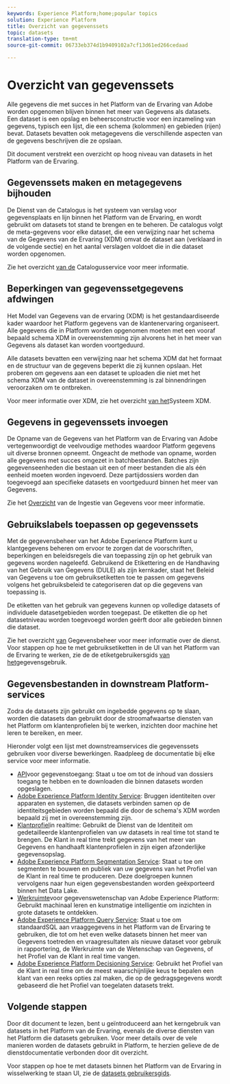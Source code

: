 ```yaml
---
keywords: Experience Platform;home;popular topics
solution: Experience Platform
title: Overzicht van gegevenssets
topic: datasets
translation-type: tm+mt
source-git-commit: 06733eb374d1b9409102a7cf13d61ed266cedaad

---
```



# Overzicht van gegevenssets

Alle gegevens die met succes in het Platform van de Ervaring van Adobe worden opgenomen blijven binnen het meer van Gegevens als datasets. Een dataset is een opslag en beheersconstructie voor een inzameling van gegevens, typisch een lijst, die een schema (kolommen) en gebieden (rijen) bevat. Datasets bevatten ook metagegevens die verschillende aspecten van de gegevens beschrijven die ze opslaan.

Dit document verstrekt een overzicht op hoog niveau van datasets in het Platform van de Ervaring.

## Gegevenssets maken en metagegevens bijhouden

De Dienst van de Catalogus is het systeem van verslag voor gegevensplaats en lijn binnen het Platform van de Ervaring, en wordt gebruikt om datasets tot stand te brengen en te beheren. De catalogus volgt de meta-gegevens voor elke dataset, die een verwijzing naar het schema van de Gegevens van de Ervaring (XDM) omvat de dataset aan (verklaard in de volgende sectie) en het aantal verslagen voldoet die in die dataset worden opgenomen.

Zie het overzicht [van de](../home.md) Catalogusservice voor meer informatie.

## Beperkingen van gegevenssetgegevens afdwingen

Het Model van Gegevens van de ervaring (XDM) is het gestandaardiseerde kader waardoor het Platform gegevens van de klantenervaring organiseert. Alle gegevens die in Platform worden opgenomen moeten met een vooraf bepaald schema XDM in overeenstemming zijn alvorens het in het meer van Gegevens als dataset kan worden voortgeduurd.

Alle datasets bevatten een verwijzing naar het schema XDM dat het formaat en de structuur van de gegevens beperkt die zij kunnen opslaan. Het proberen om gegevens aan een dataset te uploaden die niet met het schema XDM van de dataset in overeenstemming is zal binnendringen veroorzaken om te ontbreken.

Voor meer informatie over XDM, zie het overzicht [van het](../../xdm/home.md)Systeem XDM.

## Gegevens in gegevenssets invoegen

De Opname van de Gegevens van het Platform van de Ervaring van Adobe vertegenwoordigt de veelvoudige methodes waardoor Platform gegevens uit diverse bronnen opneemt. Ongeacht de methode van opname, worden alle gegevens met succes omgezet in batchbestanden. Batches zijn gegevenseenheden die bestaan uit een of meer bestanden die als één eenheid moeten worden ingevoerd. Deze partijdossiers worden dan toegevoegd aan specifieke datasets en voortgeduurd binnen het meer van Gegevens.

Zie het [Overzicht](../../ingestion/home.md) van de Ingestie van Gegevens voor meer informatie.

## Gebruikslabels toepassen op gegevenssets

Met de gegevensbeheer van het Adobe Experience Platform kunt u klantgegevens beheren om ervoor te zorgen dat de voorschriften, beperkingen en beleidsregels die van toepassing zijn op het gebruik van gegevens worden nageleefd. Gebruikend de Etikettering en de Handhaving van het Gebruik van Gegevens (DULE) als zijn kernkader, staat het Beleid van Gegevens u toe om gebruiksetiketten toe te passen om gegevens volgens het gebruiksbeleid te categoriseren dat op die gegevens van toepassing is.

De etiketten van het gebruik van gegevens kunnen op volledige datasets of individuele datasetgebieden worden toegepast. De etiketten die op het datasetniveau worden toegevoegd worden geërft door alle gebieden binnen die dataset.

Zie het overzicht [van](../../data-governance/home.md) Gegevensbeheer voor meer informatie over de dienst. Voor stappen op hoe te met gebruiksetiketten in de UI van het Platform van de Ervaring te werken, zie de de etiketgebruikersgids [van het](../../data-governance/labels/user-guide.md)gegevensgebruik.

## Gegevensbestanden in downstream Platform-services

Zodra de datasets zijn gebruikt om ingebedde gegevens op te slaan, worden die datasets dan gebruikt door de stroomafwaartse diensten van het Platform om klantenprofielen bij te werken, inzichten door machine het leren te bereiken, en meer.

Hieronder volgt een lijst met downstreamservices die gegevenssets gebruiken voor diverse bewerkingen. Raadpleeg de documentatie bij elke service voor meer informatie.

* [API](../../data-access/home.md)voor gegevenstoegang: Staat u toe om tot de inhoud van dossiers toegang te hebben en te downloaden die binnen datasets worden opgeslagen.
* [Adobe Experience Platform Identity Service](../../identity-service/home.md): Bruggen identiteiten over apparaten en systemen, die datasets verbinden samen op de identiteitsgebieden worden bepaald die door de schema&#39;s XDM worden bepaald zij met in overeenstemming zijn.
* [Klantprofiel](../../profile/home.md)in realtime: Gebruikt de Dienst van de Identiteit om gedetailleerde klantenprofielen van uw datasets in real time tot stand te brengen. De Klant in real time trekt gegevens van het meer van Gegevens en handhaaft klantenprofielen in zijn eigen afzonderlijke gegevensopslag.
* [Adobe Experience Platform Segmentation Service](../../segmentation/home.md): Staat u toe om segmenten te bouwen en publiek van uw gegevens van het Profiel van de Klant in real time te produceren. Deze doelgroepen kunnen vervolgens naar hun eigen gegevensbestanden worden geëxporteerd binnen het Data Lake.
* [Werkruimte](../../data-science-workspace/home.md)voor gegevenswetenschap van Adobe Experience Platform: Gebruikt machinaal leren en kunstmatige intelligentie om inzichten in grote datasets te ontdekken.
* [Adobe Experience Platform Query Service](../../query-service/home.md): Staat u toe om standaardSQL aan vraaggegevens in het Platform van de Ervaring te gebruiken, die tot om het even welke datasets binnen het meer van Gegevens toetreden en vraagresultaten als nieuwe dataset voor gebruik in rapportering, de Werkruimte van de Wetenschap van Gegevens, of het Profiel van de Klant in real time vangen.
* [Adobe Experience Platform Decisioning Service](../../decisioning-service/home.md): Gebruikt het Profiel van de Klant in real time om de meest waarschijnlijke keus te bepalen een klant van een reeks opties zal maken, die op de gedragsgegevens wordt gebaseerd die het Profiel van toegelaten datasets trekt.

## Volgende stappen

Door dit document te lezen, bent u geïntroduceerd aan het kerngebruik van datasets in het Platform van de Ervaring, evenals de diverse diensten van het Platform die datasets gebruiken. Voor meer details over de vele manieren worden de datasets gebruikt in Platform, te herzien gelieve de de dienstdocumentatie verbonden door dit overzicht.

Voor stappen op hoe te met datasets binnen het Platform van de Ervaring in wisselwerking te staan UI, zie de [datasets gebruikersgids](user-guide.md).